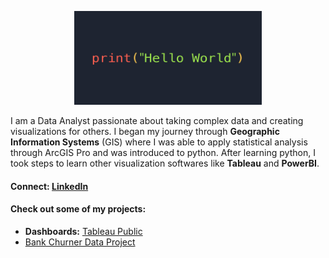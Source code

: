 <p align ="center">
  <img width="300" height="150" src = "https://github.com/arielchunn/arielchunn/blob/main/Hello%20World.png?raw=true"> 
</p>

I am a Data Analyst passionate about taking complex data and creating visualizations for others. I began my journey through **Geographic Information Systems** (GIS) where I was able to apply statistical analysis through ArcGIS Pro and was introduced to python. After learning python, I took steps to learn other visualization softwares like **Tableau** and **PowerBI**. 


#### Connect: <a href="https://public.tableau.com/app/profile/ariel.chunn#!/">LinkedIn</a>

#### Check out some of my projects:
* **Dashboards:** <a href="https://public.tableau.com/app/profile/ariel.chunn#!/">Tableau Public</a>
* <a href="https://1drv.ms/p/s!Aux8TnsVBXPjgZB4-qmz8oDSomG5dg?e=rM1egl">Bank Churner Data Project</a>
